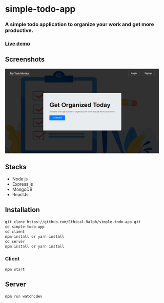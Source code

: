 # simple-todo-app

### A simple todo application to organize your work and get more productive.

### [Live demo](https://mytodomonitor.herokuapp.com/)

## Screenshots

![Thumbnail](./client/src/assets/screenshot.png)

## Stacks

- Node js
- Express js
- MongoDB
- ReactJs

## Installation

```
git clone https://github.com/Ethical-Ralph/simple-todo-app.git
cd simple-todo-app
cd client
npm install or yarn install
cd server
npm install or yarn install

```

### Client

```
npm start
```

## Server

```
npm run watch:dev
```

